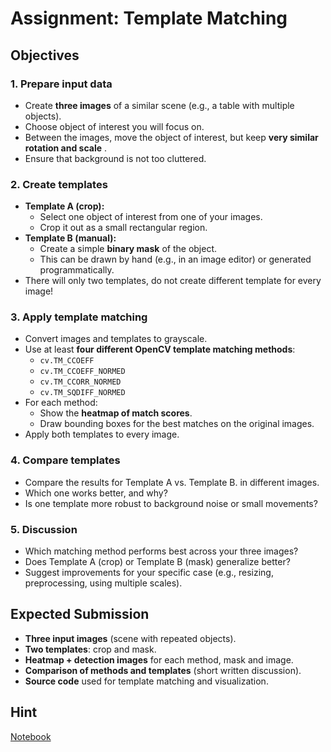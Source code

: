 # Assignment: Template Matching  

## Objectives

### 1. Prepare input data  
- Create **three images** of a similar scene (e.g., a table with multiple objects).  
- Choose object of interest you will focus on.
- Between the images, move the object of interest, but keep **very similar rotation and scale** .  
- Ensure that background is not too cluttered.  

### 2. Create templates  
- **Template A (crop):**  
  - Select one object of interest from one of your images.  
  - Crop it out as a small rectangular region.  
- **Template B (manual):**  
  - Create a simple **binary mask** of the object.  
  - This can be drawn by hand (e.g., in an image editor) or generated programmatically.  
- There will only two templates, do not create different
  template for every image!

### 3. Apply template matching  
- Convert images and templates to grayscale.  
- Use at least **four different OpenCV template matching methods**:  
  - `cv.TM_CCOEFF`  
  - `cv.TM_CCOEFF_NORMED`  
  - `cv.TM_CCORR_NORMED`  
  - `cv.TM_SQDIFF_NORMED`  
- For each method:  
  - Show the **heatmap of match scores**.  
  - Draw bounding boxes for the best matches on the original images.  
- Apply both templates to every image.

### 4. Compare templates  
- Compare the results for Template A vs. Template B. in different images. 
- Which one works better, and why?  
- Is one template more robust to background noise or small movements?  

### 5. Discussion  
- Which matching method performs best across your three images?  
- Does Template A (crop) or Template B (mask) generalize better?  
- Suggest improvements for your specific case (e.g., resizing, preprocessing, using multiple scales).  

## Expected Submission  

- **Three input images** (scene with repeated objects).  
- **Two templates**: crop and mask.  
- **Heatmap + detection images** for each method, mask and image.
- **Comparison of methods and templates** (short written discussion).  
- **Source code** used for template matching and visualization.  

## Hint

[Notebook](template_matching.ipynb)
